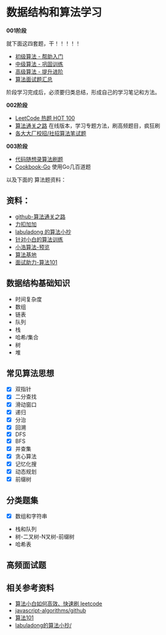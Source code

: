 # 数据结构和算法学习

**001阶段**

就下面这四套题，干！！！！！

- [初级算法 - 帮助入门](https://leetcode-cn.com/leetbook/detail/top-interview-questions-easy/)
- [中级算法 - 巩固训练](https://leetcode-cn.com/leetbook/detail/top-interview-questions-medium/)
- [高级算法 - 提升进阶](https://leetcode-cn.com/leetbook/detail/top-interview-questions-hard/)
- [算法面试题汇总](https://leetcode-cn.com/leetbook/detail/top-interview-questions/)

阶段学习完成后，必须要归类总结，形成自己的学习笔记和方法。

**002阶段**

- [ LeetCode 热题 HOT 100](https://leetcode-cn.com/problem-list/2cktkvj/)
- [算法通关之路](https://leetcode-solution-leetcode-pp.gitbook.io/leetcode-solution/) 在线版本，学习专题方法，刷高频题目，疯狂刷
- [各大大厂校招/社招算法笔试题](https://github.com/sisterAn/JavaScript-Algorithms)

**003阶段**
- [代码随想录算法刷题](https://programmercarl.com/)
- [Cookbook-Go](https://leetcode-cn.com/leetbook/read/leetcode-cookbook/5is6a6/) 使用Go几百道题

以及下面的 算法题资料：

## 资料：

- [github-算法通关之路](https://github.com/azl397985856/leetcode)
- [力扣加加](https://leetcode-solution-leetcode-pp.gitbook.io/leetcode-solution/)
- [labuladong 的算法小抄](https://github.com/labuladong/fucking-algorithm)
- [针对小白的算法训练](https://github.com/geekxh/hello-algorithm)
- [小浩算法-预览](https://www.geekxh.com/0.0.%E5%AD%A6%E4%B9%A0%E9%A1%BB%E7%9F%A5/01.html)
- [算法基地](https://github.com/chefyuan/algorithm-base)
- [面试助力-算法101](https://101.zoo.team/)
## 数据结构基础知识

- 时间复杂度
- 数组
- 链表
- 队列
- 栈
- 哈希/集合
- 树
- 堆



## 常见算法思想

- [x] 双指针
- [x] 二分查找
- [x] 滑动窗口
- [x] 递归
- [x] 分治
- [x] 回溯
- [x] DFS
- [x] BFS
- [x] 并查集
- [x] 贪心算法
- [x] 记忆化搜
- [x] 动态规划
- [x] 前缀树

## 分类题集

- [x] 数组和字符串
- 栈和队列
- 树-二叉树-N叉树-前缀树
- 哈希表

## 高频面试题





## 相关参考资料

- [算法小白如何高效、快速刷 leetcode](https://juejin.cn/post/6844904187247984654)
- [javascript-algorithms/github](https://github.com/trekhleb/javascript-algorithms)
- [算法101](https://101.zoo.team/)
- [labuladong的算法小抄/](https://github.com/labuladong/fucking-algorithm)